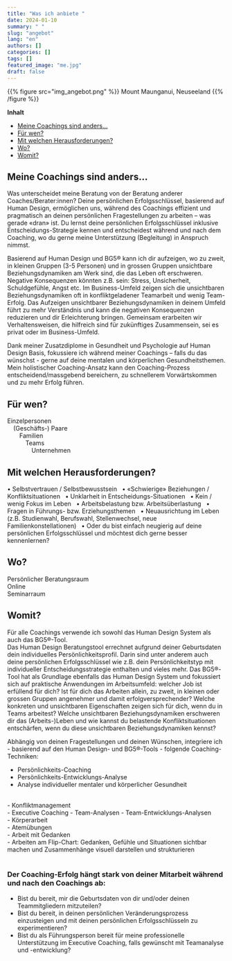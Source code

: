 ```yaml
---
title: "Was ich anbiete "
date: 2024-01-10
summary: " "
slug: "angebot"
lang: "en"
authors: []
categories: []
tags: []
featured_image: "me.jpg"
draft: false
---
```


{{% figure src="img_angebot.png" %}} Mount Maunganui, Neuseeland {{% /figure %}} 
<br>

**Inhalt**  
- [Meine Coachings sind anders...](#meine-coachings-sind-anders)
- [Für wen?](#für-wen)
- [Mit welchen Herausforderungen?](#mit-welchen-herausforderungen)
- [Wo?](#wo)
- [Womit?](#womit)


## Meine Coachings sind anders...
Was unterscheidet meine Beratung von der Beratung anderer Coaches/Berater:innen?
Deine persönlichen Erfolgsschlüssel, basierend auf Human Design, ermöglichen uns, während des Coachings effizient und pragmatisch an deinen persönlichen Fragestellungen zu arbeiten – was gerade «dran» ist. Du lernst deine persönlichen Erfolgsschlüssel inklusive Entscheidungs-Strategie kennen und entscheidest während und nach dem Coaching, wo du gerne meine Unterstützung (Begleitung) in Anspruch nimmst.

Basierend auf Human Design und BG5® kann ich dir aufzeigen, wo zu zweit, in kleinen Gruppen (3-5 Personen) und in grossen Gruppen unsichtbare Beziehungsdynamiken am Werk sind, die das Leben oft erschweren. Negative Konsequenzen könnten z.B. sein: Stress, Unsicherheit, Schuldgefühle, Angst etc. Im Business-Umfeld zeigen sich die unsichtbaren Beziehungsdynamiken oft in konfliktgeladener Teamarbeit und wenig Team-Erfolg. Das Aufzeigen unsichtbarer Beziehungsdynamiken in deinem Umfeld führt zu mehr Verständnis und kann die negativen Konsequenzen reduzieren und dir Erleichterung bringen. Gemeinsam erarbeiten wir Verhaltensweisen, die hilfreich sind für zukünftiges Zusammensein, sei es privat oder im Business-Umfeld.

Dank meiner Zusatzdiplome in Gesundheit und Psychologie auf Human Design Basis, fokussiere ich während meiner Coachings – falls du das wünschst - gerne auf deine mentalen und körperlichen Gesundheitsthemen. 
Mein holistischer Coaching-Ansatz kann den Coaching-Prozess entscheidend/massgebend bereichern, zu schnellerem Vorwärtskommen und zu mehr Erfolg führen.

## Für wen?
Einzelpersonen  
&emsp;(Geschäfts-) Paare  
&emsp;&emsp;Familien  
&emsp;&emsp;&emsp;Teams  
&emsp;&emsp;&emsp;&emsp;Unternehmen  

## Mit welchen Herausforderungen?
• Selbstvertrauen / Selbstbewusstsein &nbsp; • «Schwierige» Beziehungen / Konfliktsituationen &nbsp; • Unklarheit in Entscheidungs-Situationen &nbsp; • Kein / wenig Fokus im Leben &nbsp; • Arbeitsbelastung bzw. Arbeitsüberlastung  &nbsp; • Fragen in Führungs- bzw. Erziehungsthemen &nbsp; • Neuausrichtung im Leben (z.B. Studienwahl, Berufswahl, Stellenwechsel, neue Familienkonstellationen) &nbsp; • Oder du bist einfach neugierig auf deine persönlichen Erfolgsschlüssel und möchtest dich gerne besser kennenlernen?

## Wo?
Persönlicher Beratungsraum  
Online  
Seminarraum  

## Womit?
Für alle Coachings verwende ich sowohl das Human Design System als auch das BG5®-Tool.  
Das Human Design Beratungstool errechnet aufgrund deiner Geburtsdaten dein individuelles Persönlichkeitsprofil. Darin sind unter anderem auch deine persönlichen Erfolgsschlüssel wie z.B. dein Persönlichkeitstyp mit individueller Entscheidungsstrategie enthalten und vieles mehr.
Das BG5®-Tool hat als Grundlage ebenfalls das Human Design System und fokussiert sich auf praktische Anwendungen im Arbeitsumfeld: welcher Job ist erfüllend für dich? Ist für dich das Arbeiten allein, zu zweit, in kleinen oder grossen Gruppen angenehmer und damit erfolgversprechender? Welche konkreten und unsichtbaren Eigenschaften zeigen sich für dich, wenn du in Teams arbeitest? Welche unsichtbaren Beziehungsdynamiken erschweren dir das (Arbeits-)Leben und wie kannst du belastende Konfliktsituationen entschärfen, wenn du diese unsichtbaren Beziehungsdynamiken kennst?

Abhängig von deinen Fragestellungen und deinen Wünschen, integriere ich - basierend auf den Human Design- und BG5®-Tools - folgende Coaching-Techniken: 
- Persönlichkeits-Coaching  
- Persönlichkeits-Entwicklungs-Analyse  
- Analyse individueller mentaler und körperlicher Gesundheit  
<br>  
- Konfliktmanagement  
<br>  
- Executive Coaching  
- Team-Analysen  
- Team-Entwicklungs-Analysen  
<br>  
- Körperarbeit  
<br>
- Atemübungen  
<br>
- Arbeit mit Gedanken  
<br>  
- Arbeiten am Flip-Chart: Gedanken, Gefühle und Situationen sichtbar machen und Zusammenhänge visuell darstellen und strukturieren

<br>  
<br>  


### Der Coaching-Erfolg hängt stark von deiner Mitarbeit während und nach den Coachings ab:
- Bist du bereit, mir die Geburtsdaten von dir und/oder deinen Teammitgliedern mitzuteilen? 
- Bist du bereit, in deinen persönlichen Veränderungsprozess einzusteigen und mit deinen persönlichen Erfolgsschlüsseln zu experimentieren?
- Bist du als Führungsperson bereit für meine professionelle Unterstützung im Executive Coaching, falls gewünscht mit Teamanalyse und -entwicklung?

